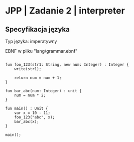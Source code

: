 # JPP | Zadanie 2 | interpreter

## Specyfikacja języka

Typ języka: imperatywny

EBNF w pliku "lang/grammar.ebnf"

```example

fun foo_123(str1: String, new num: Integer) : Integer {
    write(str1);

    return num = num + 1;
}

fun bar_abc(num: Integer) : unit {
    num = num * 2;
}

fun main() : Unit {
    var x = 10 - 11;
    foo_123("abc", x);
    bar_abc(x);
}

main();

```


